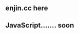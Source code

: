 ## enjin.cc here

## JavaScript....... soon

<script type="text/javascript">
  alert('Olá mundo!');
</script>
